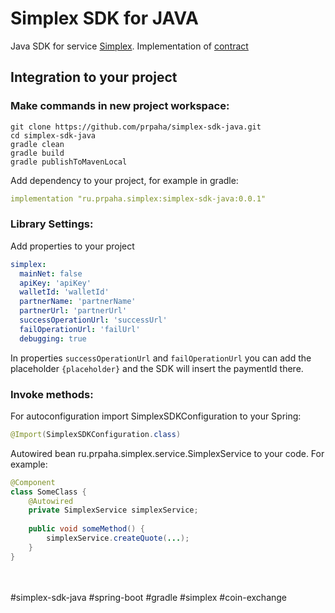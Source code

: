 Simplex SDK for JAVA
======

Java SDK for service [Simplex](https://www.simplex.com/).
Implementation of [contract](https://integrations.simplex.com/wallet-api-integration)

## Integration to your project
### Make commands in new project workspace:
```shell script
git clone https://github.com/prpaha/simplex-sdk-java.git
cd simplex-sdk-java
gradle clean
gradle build
gradle publishToMavenLocal
```
Add dependency to your project, for example in gradle: 
```yaml
implementation "ru.prpaha.simplex:simplex-sdk-java:0.0.1"
```

### Library Settings:
Add properties to your project
```yaml
simplex:
  mainNet: false
  apiKey: 'apiKey'
  walletId: 'walletId'
  partnerName: 'partnerName'
  partnerUrl: 'partnerUrl'
  successOperationUrl: 'successUrl'
  failOperationUrl: 'failUrl'
  debugging: true
```
In properties `successOperationUrl` and `failOperationUrl` you can add the placeholder `{placeholder}` and the SDK will insert the paymentId there.

### Invoke methods:
For autoconfiguration import SimplexSDKConfiguration to your Spring:
```java
@Import(SimplexSDKConfiguration.class)
```
Autowired bean ru.prpaha.simplex.service.SimplexService to your code. For example:

```java
@Component
class SomeClass {
    @Autowired
    private SimplexService simplexService;
    
    public void someMethod() {
        simplexService.createQuote(...);
    }
}
```

<br/>
<br/>
#simplex-sdk-java
#spring-boot
#gradle
#simplex
#coin-exchange